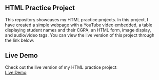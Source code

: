 ## HTML Practice Project

This repository showcases my HTML practice projects. In this project, I have created a simple webpage with a YouTube video embedded, a table displaying student names and their CGPA, an HTML form, image display, and audio/video tags. You can view the live version of this project through the link below:

## Live Demo

Check out the live version of my HTML practice project:  
[Live Demo](https://shiftamowla.github.io/Web-Practice/)
